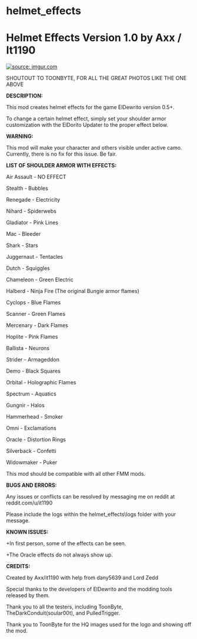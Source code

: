 # helmet_effects
<b>Helmet Effects Version 1.0 by Axx / It1190</b>
========================================

<a href="http://imgur.com/dF2xKYw"><img src="http://i.imgur.com/dF2xKYw.jpg" title="source: imgur.com" /></a>

SHOUTOUT TO TOONBYTE, FOR ALL THE GREAT PHOTOS LIKE THE ONE ABOVE

<b>DESCRIPTION:</b>

This mod creates helmet effects for the game ElDewrito version 0.5+.

To change a certain helmet effect, simply set your shoulder armor customization with the ElDorito Updater to the proper effect below.

<b>WARNING:</b> 

This mod will make your character and others visible under active camo. Currently, there is no fix for this issue. Be fair.

<b>LIST OF SHOULDER ARMOR WITH EFFECTS:</b>

Air Assault - NO EFFECT

Stealth - Bubbles

Renegade - Electricity

Nihard - Spiderwebs

Gladiator - Pink Lines

Mac - Bleeder

Shark - Stars

Juggernaut - Tentacles

Dutch - Squiggles

Chameleon - Green Electric

Halberd - Ninja Fire (The original Bungie armor flames)

Cyclops - Blue Flames

Scanner - Green Flames

Mercenary - Dark Flames

Hoplite - Pink Flames

Ballista - Neurons

Strider - Armageddon

Demo - Black Squares

Orbital - Holographic Flames

Spectrum - Aquatics

Gungnir - Halos

Hammerhead - Smoker

Omni - Exclamations

Oracle - Distortion Rings

Silverback - Confetti

Widowmaker - Puker

This mod should be compatible with all other FMM mods.

<b>BUGS AND ERRORS:</b>

Any issues or conflicts can be resolved by messaging me on reddit at reddit.com/u/it1190

Please include the logs within the helmet_effects\logs folder with your message.

<b>KNOWN ISSUES:</b>

+In first person, some of the effects can be seen.

+The Oracle effects do not always show up.


<b>CREDITS:</b>

Created by Axx/it1190 with help from dany5639 and Lord Zedd

Special thanks to the developers of ElDewrito and the modding tools released by them.

Thank you to all the testers, including ToonByte, TheDarkConduit(soular00t), and PulledTrigger.

Thank you to ToonByte for the HQ images used for the logo and showing off the mod.
